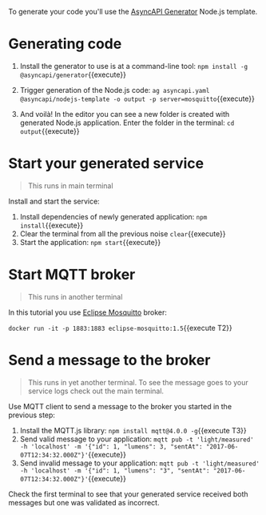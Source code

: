 To generate your code you'll use the [AsyncAPI Generator](https://github.com/asyncapi/generator) Node.js template.

# Generating code

1. Install the generator to use is at a command-line tool: `npm install -g @asyncapi/generator`{{execute}}

1. Trigger generation of the Node.js code: `ag asyncapi.yaml @asyncapi/nodejs-template -o output -p server=mosquitto`{{execute}}

1. And voilà! In the editor you can see a new folder is created with generated Node.js application. Enter the folder in the terminal: `cd output`{{execute}}

# Start your generated service

> This runs in main terminal

Install and start the service:

1. Install dependencies of newly generated application: `npm install`{{execute}}
1. Clear the terminal from all the previous noise `clear`{{execute}}
1. Start the application: `npm start`{{execute}}

# Start MQTT broker

> This runs in another terminal

In this tutorial you use [Eclipse Mosquitto](https://mosquitto.org/) broker:

`docker run -it -p 1883:1883 eclipse-mosquitto:1.5`{{execute T2}}

# Send a message to the broker

> This runs in yet another terminal. To see the message goes to your service logs check out the main terminal.

Use MQTT client to send a message to the broker you started in the previous step:

1. Install the MQTT.js library: `npm install mqtt@4.0.0 -g`{{execute T3}}
1. Send valid message to your application: `mqtt pub -t 'light/measured' -h 'localhost' -m '{"id": 1, "lumens": 3, "sentAt": "2017-06-07T12:34:32.000Z"}'`{{execute}}
1. Send invalid message to your application: `mqtt pub -t 'light/measured' -h 'localhost' -m '{"id": 1, "lumens": "3", "sentAt": "2017-06-07T12:34:32.000Z"}'`{{execute}}

Check the first terminal to see that your generated service received both messages but one was validated as incorrect. 
